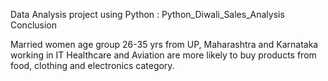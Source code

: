 Data Analysis project using Python : Python_Diwali_Sales_Analysis
Conclusion 

Married women age group 26-35 yrs from UP, Maharashtra and Karnataka working in IT Healthcare and Aviation are more likely to buy products from food, clothing and electronics category.
